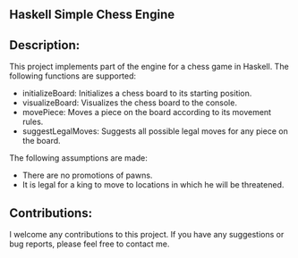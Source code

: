 ## Haskell Simple Chess Engine

## Description:

This project implements part of the engine for a chess game in Haskell. The following functions are supported:

- initializeBoard: Initializes a chess board to its starting position.
- visualizeBoard: Visualizes the chess board to the console.
- movePiece: Moves a piece on the board according to its movement rules.
- suggestLegalMoves: Suggests all possible legal moves for any piece on the board.

The following assumptions are made:
- There are no promotions of pawns.
- It is legal for a king to move to locations in which he will be threatened.

 ## Contributions:
I welcome any contributions to this project. If you have any suggestions or bug reports, please feel free to contact me.

